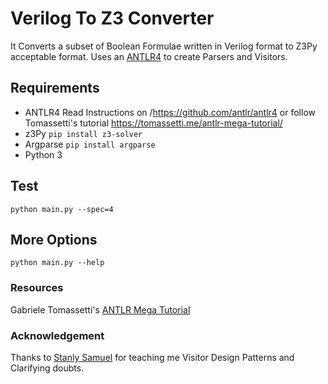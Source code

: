 # Verilog To Z3 Converter
It Converts a subset of Boolean Formulae written in Verilog format to Z3Py acceptable format. Uses an [ANTLR4](/https://github.com/antlr/antlr4) to create Parsers and Visitors.

## Requirements
- ANTLR4
Read Instructions on /https://github.com/antlr/antlr4 or follow Tomassetti's tutorial https://tomassetti.me/antlr-mega-tutorial/
- z3Py
```pip install z3-solver```
- Argparse
```pip install argparse```
- Python 3

## Test
```python main.py --spec=4```

## More Options
```python main.py --help```

### Resources
Gabriele Tomassetti's [ANTLR Mega Tutorial](https://tomassetti.me/antlr-mega-tutorial/)

### Acknowledgement
Thanks to [Stanly Samuel](https://github.com/stanlysamuel) for teaching me Visitor Design Patterns and Clarifying doubts.